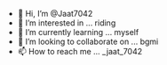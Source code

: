 - 👋 Hi, I’m @Jaat7042
- 👀 I’m interested in ... riding
- 🌱 I’m currently learning ... myself
- 💞️ I’m looking to collaborate on ... bgmi
- 📫 How to reach me ... _jaat_7042

<!---
Jaat7042/Jaat7042 is a ✨ special ✨ repository because its `README.md` (this file) appears on your GitHub profile.
You can click the Preview link to take a look at your changes.
--->
